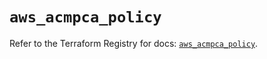 # `aws_acmpca_policy`

Refer to the Terraform Registry for docs: [`aws_acmpca_policy`](https://registry.terraform.io/providers/hashicorp/aws/5.78.0/docs/resources/acmpca_policy).
